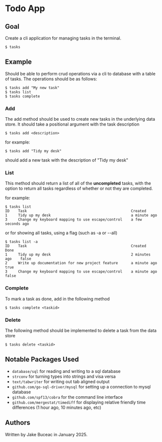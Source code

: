 # Todo App

## Goal

Create a cli application for managing tasks in the terminal.

```
$ tasks
```

## Example

Should be able to perform crud operations via a cli to database with a table of tasks. The operations should be as follows:

```
$ tasks add "My new task"
$ tasks list
$ tasks complete 
```

### Add

The add method should be used to create new tasks in the underlying data store. It should take a positional argument with the task description

```
$ tasks add <description>
```

for example:

```
$ tasks add "Tidy my desk"
```

should add a new task with the description of "Tidy my desk"

### List

This method should return a list of all of the **uncompleted** tasks, with the option to return all tasks regardless of whether or not they are completed.

for example:

```
$ tasks list
ID    Task                                                Created
1     Tidy up my desk                                     a minute ago
3     Change my keyboard mapping to use escape/control    a few seconds ago
```

or for showing all tasks, using a flag (such as -a or --all)

```
$ tasks list -a
ID    Task                                                Created          Done
1     Tidy up my desk                                     2 minutes ago    false
2     Write up documentation for new project feature      a minute ago     true
3     Change my keyboard mapping to use escape/control    a minute ago     false
```


### Complete

To mark a task as done, add in the following method

```
$ tasks complete <taskid>
```

### Delete

The following method should be implemented to delete a task from the data store

```
$ tasks delete <taskid>
```

## Notable Packages Used

- `database/sql` for reading and writing to a sql database
- `strconv` for turning types into strings and visa versa
- `text/tabwriter` for writing out tab aligned output
- `github.com/go-sql-driver/mysql` for setting up a connection to mysql database
- `github.com/spf13/cobra` for the command line interface
- `github.com/mergestat/timediff` for displaying relative friendly time differences (1 hour ago, 10 minutes ago, etc)

## Authors

Written by Jake Buceac in January 2025.